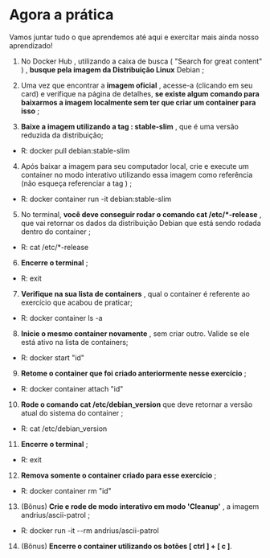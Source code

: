 # Agora a prática
Vamos juntar tudo o que aprendemos até aqui e exercitar mais ainda nosso aprendizado!
1. No Docker Hub , utilizando a caixa de busca ( "Search for great content" ) , **busque pela imagem da Distribuição Linux** Debian ;

2. Uma vez que encontrar a **imagem oficial** , acesse-a (clicando em seu card) e verifique na página de detalhes, **se existe algum comando para baixarmos a imagem localmente sem ter que criar um container para isso** ;

3. **Baixe a imagem utilizando a tag : stable-slim** , que é uma versão reduzida da distribuição;
- R: docker pull debian:stable-slim

4. Após baixar a imagem para seu computador local, crie e execute um container no modo interativo utilizando essa imagem como referência (não esqueça referenciar a tag ) ;
- R: docker container run -it debian:stable-slim

5. No terminal, **você deve conseguir rodar o comando cat /etc/*-release** , que vai retornar os dados da distribuição Debian que está sendo rodada dentro do container ;
- R: cat /etc/*-release

6. **Encerre o terminal** ;
- R: exit

7. **Verifique na sua lista de containers** , qual o container é referente ao exercício que acabou de praticar;
- R: docker container ls -a

8. **Inicie o mesmo container novamente** , sem criar outro. Valide se ele está ativo na lista de containers;
- R: docker start "id"

9. **Retome o container que foi criado anteriormente nesse exercício** ;
- R: docker container attach "id"

10. **Rode o comando cat /etc/debian_version** que deve retornar a versão atual do sistema do container ;
- R: cat /etc/debian_version

11. **Encerre o terminal** ;
- R: exit

12. **Remova somente o container criado para esse exercício** ;
- R: docker container rm "id"

13. (Bônus) **Crie e rode de modo interativo em modo 'Cleanup'** , a imagem andrius/ascii-patrol ;
- R: docker run -it --rm andrius/ascii-patrol

14. (Bônus) **Encerre o container utilizando os botões [ ctrl ] + [ c ]**.
